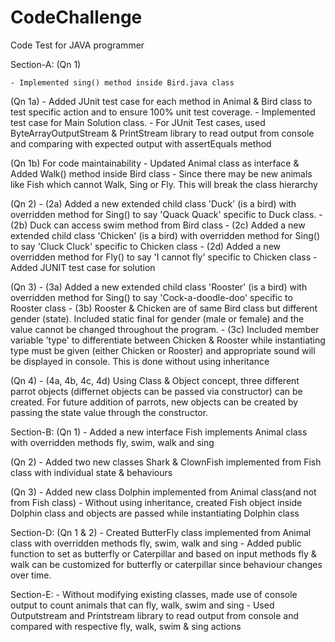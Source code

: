 # CodeChallenge
Code Test for JAVA programmer

Section-A:
(Qn 1)

	- Implemented sing() method inside Bird.java class

(Qn 1a)
	- Added JUnit test case for each method in Animal & Bird class to test specific action and to ensure 100% unit test coverage. 
	- Implemented test case for Main Solution class.
	- For JUnit Test cases, used ByteArrayOutputStream & PrintStream library to read output from console and comparing with expected output with 	assertEquals method
	
(Qn 1b)
For code maintainability
	- Updated Animal class as interface & Added Walk() method inside Bird class
	- Since there may be new animals like Fish which cannot Walk, Sing or Fly. This will break the class hierarchy 

(Qn 2)
	- (2a) Added a new extended child class 'Duck' (is a bird) with overridden method for Sing() to say 'Quack Quack' specific to Duck class. 
	- (2b) Duck can access swim method from Bird class
	- (2c) Added a new extended child class 'Chicken' (is a bird) with overridden method for Sing() to say 'Cluck Cluck' specific to Chicken class
	- (2d) Added a new overridden method for Fly() to say 'I cannot fly' specific to Chicken class
	- Added JUNIT test case for solution

(Qn 3)
	- (3a) Added a new extended child class 'Rooster' (is a bird) with overridden method for Sing() to say 'Cock-a-doodle-doo' specific to Rooster class
	- (3b) Rooster & Chicken are of same Bird class but different gender (state). Included static final for gender (male or female) and the value cannot be changed throughout the program.
	- (3c) Included member variable 'type' to differentiate between Chicken & Rooster while instantiating type must be given (either Chicken or Rooster) and appropriate sound will be displayed in console. This is done without using inheritance
	
(Qn 4)
	- (4a, 4b, 4c, 4d) Using Class & Object concept, three different parrot objects (differnet objects can be passed via constructor) can be created. For future addition of parrots, new objects can be created by passing the state value through the constructor.

Section-B:
(Qn 1)
	- Added a new interface Fish implements Animal class with overridden methods fly, swim, walk and sing
	
(Qn 2)
	- Added two new classes Shark & ClownFish implemented from Fish class with individual state & behaviours
	
(Qn 3)
	- Added new class Dolphin implemented from Animal class(and not from Fish class) 
	- Without using inheritance, created Fish object inside Dolphin class and objects are passed while instantiating Dolphin class
	
Section-D:
(Qn 1 & 2)
	- Created ButterFly class implemented from Animal class with overridden methods fly, swim, walk and sing
	- Added public function to set as butterfly or Caterpillar and based on input methods fly & walk can be customized for butterfly or caterpillar since behaviour changes over time. 
	
Section-E:
	- Without modifying existing classes, made use of console output to count animals that can fly, walk, swim and sing
	- Used Outputstream and Printstream library to read output from console and compared with respective fly, walk, swim & sing actions